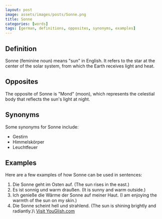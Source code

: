 ```yaml
---
layout: post
image: assets/images/posts/Sonne.png
title: Sonne
categories: [words]
tags: [german, definitions, opposites, synonyms, examples]
---
```


## Definition
Sonne (feminine noun) means "sun" in English. It refers to the star at the center of the solar system, from which the Earth receives light and heat.

## Opposites
The opposite of Sonne is "Mond" (moon), which represents the celestial body that reflects the sun's light at night.

## Synonyms
Some synonyms for Sonne include:
- Gestirn
- Himmelskörper
- Leuchtfeuer

## Examples
Here are a few examples of how Sonne can be used in sentences:

1. Die Sonne geht im Osten auf. (The sun rises in the east.)
2. Es ist sonnig und warm draußen. (It is sunny and warm outside.)
3. Ich genieße die Wärme der Sonne auf meiner Haut. (I am enjoying the warmth of the sun on my skin.)
4. Die Sonne scheint hell und strahlend. (The sun is shining brightly and radiantly.)\ <a id="yg-widget-0" class="youglish-widget" data-query="Sonne" data-lang="german" data-components="8412" data-auto-start="0" data-bkg-color="theme_light" data-title="How%20to%20pronounce%20Sonne%20in%20German"  rel="nofollow" href="https://youglish.com">Visit YouGlish.com</a><script async src="https://youglish.com/public/emb/widget.js" charset="utf-8"></script>
